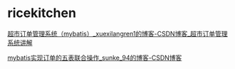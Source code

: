 # ricekitchen

[超市订单管理系统（mybatis）_xuexilangren1的博客-CSDN博客_超市订单管理系统讲解](https://blog.csdn.net/xuexilangren1/article/details/100370391)

[mybatis实现订单的五表联合操作_sunke_94的博客-CSDN博客](https://blog.csdn.net/weixin_46072374/article/details/104807823)